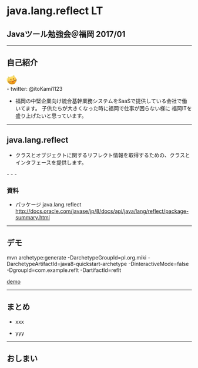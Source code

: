 # java.lang.reflect LT
## Javaツール勉強会＠福岡 2017/01

____
## 自己紹介

<img class="logo" src="img/twitter_itokami_logo.png" style="border-radius:2em;height:2em;"/>
<br />
- twitter: @itoKami1123

- 福岡の中堅企業向け統合基幹業務システムをSaaSで提供している会社で働いてます。
子供たちが大きくなった時に福岡で仕事が困らない様に
福岡ITを盛り上げたいと思っています。

____
## java.lang.reflect 

- クラスとオブジェクトに関するリフレクト情報を取得するための、クラスとインタフェースを提供します。


_- - -_

### 資料

- パッケージ java.lang.reflect
  http://docs.oracle.com/javase/jp/8/docs/api/java/lang/reflect/package-summary.html


____

## デモ

mvn archetype:generate -DarchetypeGroupId=pl.org.miki -DarchetypeArtifactId=java8-quickstart-archetype -DinteractiveMode=false -DgroupId=com.example.reflt -DartifactId=reflt

[demo](index.html)

____

## まとめ

- xxx

- yyy

____
## おしまい
